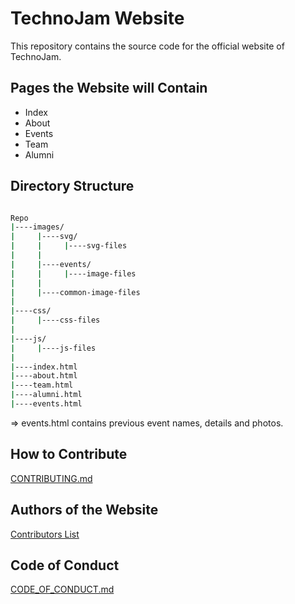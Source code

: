 # TechnoJam Website

This repository contains the source code for the official website of TechnoJam.

## Pages the Website will Contain

- Index
- About
- Events
- Team
- Alumni

## Directory Structure

```bash

Repo
|----images/
|     |----svg/
|     |     |----svg-files
|     |
|     |----events/
|     |     |----image-files
|     |
|     |----common-image-files
|
|----css/
|     |----css-files
|
|----js/
|     |----js-files
|
|----index.html
|----about.html
|----team.html
|----alumni.html
|----events.html
```

=> events.html contains previous event names, details and photos.

## How to Contribute

[CONTRIBUTING.md](./CONTRIBUTING.md)

## Authors of the Website

[Contributors List](https://github.com/technojam/technojam.github.io/graphs/contributors)

## Code of Conduct

[CODE_OF_CONDUCT.md](./CODE_OF_CONDUCT.md)